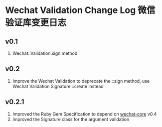 # Wechat Validation Change Log 微信验证库变更日志

## v0.1
1. Wechat::Validation.sign method

## v0.2
1. Improve the Wechat Validation to deprecate the ::sign method, use Wechat Validation Signature ::create instead

## v0.2.1
1. Improved the Ruby Gem Specification to depend on [wechat-core](https://github.com/topbitdu/wechat-core) v0.4
2. Improved the Signature class for the argument validation
